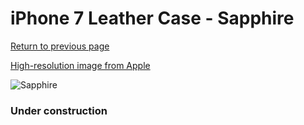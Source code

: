# iPhone 7 Leather Case - Sapphire

[Return to previous page](/iphone_7)

[High-resolution image from Apple](https://store.storeimages.cdn-apple.com/8756/as-images.apple.com/is/MPT92?wid=4500&hei=4500&fmt=png)

<div style="width: 384px"><img src="/everysource/MPT92.png" alt="Sapphire"></div>

### Under construction
